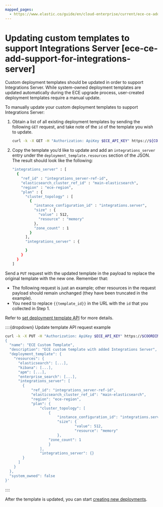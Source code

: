 ```yaml
---
mapped_pages:
  - https://www.elastic.co/guide/en/cloud-enterprise/current/ece-ce-add-support-for-integrations-server.html
---
```


# Updating custom templates to support Integrations Server [ece-ce-add-support-for-integrations-server]

Custom deployment templates should be updated in order to support Integrations Server. While system-owned deployment templates are updated automatically during the ECE upgrade process, user-created deployment templates require a manual update.

To manually update your custom deployment templates to support Integrations Server:

1. Obtain a list of all existing deployment templates by sending the following `GET` request, and take note of the `id` of the template you wish to update.

    ```sh
    curl -k -X GET -H "Authorization: ApiKey $ECE_API_KEY" https://${COORDINATOR_HOST}:12443/api/v1/deployments/templates?region=ece-region
    ```

2. Copy the template you’d like to update and add an `integrations_server` entry under the `deployment_template.resources` section of the JSON. The result should look like the following:

    ```sh
    "integrations_server" : [
      {
        "ref_id" : "integrations_server-ref-id",
        "elasticsearch_cluster_ref_id" : "main-elasticsearch",
        "region" : "ece-region",
        "plan" : {
          "cluster_topology" : [
            {
              "instance_configuration_id" : "integrations.server",
              "size" : {
                "value" : 512,
                "resource" : "memory"
              },
              "zone_count" : 1
            }
          ],
          "integrations_server" : {

          }
        }
      }
    ]
    ```


Send a `PUT` request with the updated template in the payload to replace the original template with the new one. Remember that:

* The following request is just an example; other resources in the request payload should remain unchanged (they have been truncated in the example).
* You need to replace `{{template_id}}` in the URL with the `id` that you collected in Step 1.

Refer to [set deployment template API](https://www.elastic.co/docs/api/doc/cloud-enterprise/operation/operation-set-deployment-template-v2) for more details.

::::{dropdown} Update template API request example
```sh
curl -k -X PUT -H "Authorization: ApiKey $ECE_API_KEY" https://$COORDINATOR_HOST:12443/api/v1/deployments/templates/{template_id}?region=ece-region -H 'content-type: application/json' -d '
{
  "name": "ECE Custom Template",
  "description": "ECE custom template with added Integrations Server",
  "deployment_template": {
    "resources": {
      "elasticsearch": [...],
      "kibana": [...],
      "apm": [...],
      "enterprise_search": [...],
      "integrations_server": [
        {
            "ref_id": "integrations_server-ref-id",
            "elasticsearch_cluster_ref_id": "main-elasticsearch",
            "region": "ece-region",
            "plan": {
                "cluster_topology": [
                    {
                        "instance_configuration_id": "integrations.server",
                        "size": {
                                "value": 512,
                                "resource": "memory"
                        },
                    "zone_count": 1
                    }
                ],
                "integrations_server": {}
        }
      ]
    }
  },
  "system_owned": false
}'
```

::::


After the template is updated, you can start [creating new deployments](create-deployment.md).

